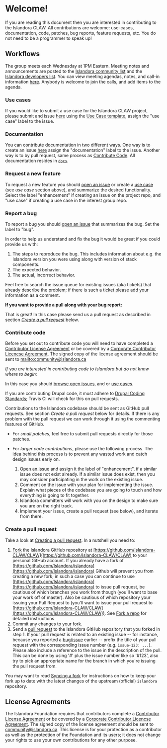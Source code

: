 # Welcome!

If you are reading this document then you are interested in contributing to the Islandora CLAW. All contributions are welcome: use-cases, documentation, code, patches, bug reports, feature requests, etc. You do not need to be a programmer to speak up!

## Workflows

The group meets each Wednesday at 1PM Eastern. Meeting notes and announcements are posted to the [Islandora community list](https://groups.google.com/forum/#!forum/islandora) and the [Islandora developers list](https://groups.google.com/forum/#!forum/islandora-dev). You can view meeting agendas, notes, and call-in information [here](https://github.com/Islandora-CLAW/CLAW/wiki#islandora-claw-tech-calls). Anybody is welcome to join the calls, and add items to the agenda.

### Use cases

If you would like to submit a use case for the Islandora CLAW project, please submit and issue [here](https://github.com/Islandora-CLAW/CLAW/issues/new) using the [Use Case template](https://github.com/Islandora-CLAW/CLAW/wiki/Use-Case-template), assign the "use case" label to the issue.

### Documentation

You can contribute documentation in two different ways. One way is to create an issue [here](https://github.com/Islandora-CLAW/CLAW/issues/new) assign the "documentation" label to the issue. Another way is to by pull request, same process as [Contribute Code](https://github.com/Islandora-CLAW/CLAW/blob/master/CONTRIBUTING.md#contribute-code). All documentation resides in [`docs`](https://github.com/Islandora-CLAW/CLAW/tree/master/docs).


### Request a new feature

To request a new feature you should [open an issue](https://github.com/Islandora-CLAW/CLAW/issues/new) or create a [use case](https://github.com/Islandora-CLAW/CLAW/blob/master/CONTRIBUTING.md#use-cases) (see _use case_ section above), and summarize the desired functionality. Select the label "enhancement" if creating an issue on the project repo, and "use case" if creating a use case in the interest group repo.

### Report a bug

To report a bug you should [open an issue](https://github.com/Islandora-CLAW/CLAW/issues/new) that summarizes the bug. Set the label to "bug".

In order to help us understand and fix the bug it would be great if you could provide us with:

1. The steps to reproduce the bug. This includes information about e.g. the Islandora version you were using along with version of stack components.
2. The expected behavior.
3. The actual, incorrect behavior.

Feel free to search the issue queue for existing issues (aka tickets) that already describe the problem; if there is such a ticket please add your information as a comment.

**If you want to provide a pull along with your bug report:**

That is great! In this case please send us a pull request as described in section _[Create a pull request](https://github.com/Islandora-CLAW/CLAW/blob/master/CONTRIBUTING.md#create-a-pull-request)_ below.

### Contribute code

Before you set out to contribute code you will need to have completed a [Contributor License Agreement](http://islandora.ca/sites/default/files/islandora_cla.pdf) or be covered by a [Corporate Contributor Licencse Agreement](http://islandora.ca/sites/default/files/islandora_ccla.pdf). The signed copy of the license agreement should be sent to <mailto:community@islandora.ca>

_If you are interested in contributing code to Islandora but do not know where to begin:_

In this case you should [browse open issues](https://github.com/Islandora-CLAW/CLAW/issues), and or [use cases](https://github.com/Islandora/Islandora-Fedora4-Interest-Group/labels/use%20case).

If you are contributing Drupal code, it must adhere to [Drupal Coding Standards](https://www.drupal.org/coding-standards); Travis CI will check for this on pull requests.

Contributions to the Islandora codebase should be sent as GitHub pull requests. See section _Create a pull request_ below for details. If there is any problem with the pull request we can work through it using the commenting features of GitHub.

* For _small patches_, feel free to submit pull requests directly for those patches.
* For _larger code contributions_, please use the following process. The idea behind this process is to prevent any wasted work and catch design issues early on.

    1. [Open an issue](https://github.com/Islandora-CLAW/CLAW/issues) and assign it the label of "enhancement", if a similar issue does not exist already. If a similar issue does exist, then you may consider participating in the work on the existing issue.
    2. Comment on the issue with your plan for implementing the issue. Explain what pieces of the codebase you are going to touch and how everything is going to fit together.
    3. Islandora committers will work with you on the design to make sure you are on the right track.
    4. Implement your issue, create a pull request (see below), and iterate from there.

### Create a pull request

Take a look at [Creating a pull request](https://help.github.com/articles/creating-a-pull-request). In a nutshell you need to:

1. [Fork](https://help.github.com/articles/fork-a-repo) the Islandora GitHub repository at [https://github.com/Islandora-CLAW/CLAW](https://github.com/Islandora-CLAW/CLAW) to your personal GitHub account. If you already have a fork of [https://github.com/Islandora/islandora](https://github.com/Islandora/islandora) Github will prevent you from creating a new fork; in such a case you can continue to use [https://github.com/Islandora/islandora](https://github.com/Islandora/islandora) to issue pull request, be cautious of which branches you work from though (you'll want to base your work off of master). Also be cautious of which repository your issuing your Pull Request to (you'll want to issue your pull request to [https://github.com/Islandora-CLAW/CLAW](https://github.com/Islandora-CLAW/CLAW)). See [Fork a repo](https://help.github.com/articles/fork-a-repo) for detailed instructions.
2. Commit any changes to your fork.
3. Send a [pull request](https://help.github.com/articles/creating-a-pull-request) to the Islandora GitHub repository that you forked in step 1.  If your pull request is related to an existing issue -- for instance, because you reported a [bug/issue](https://github.com/Islandora-CLAW/CLAW/issues) earlier -- prefix the title of your pull request with the corresponding issue number (e.g. `issue-123: ...`). Please also include a reference to the issue in the description of the pull. This can be done by using '#' plus the issue number like so '#123', also try to pick an appropriate name for the branch in which you're issuing the pull request from.

You may want to read [Syncing a fork](https://help.github.com/articles/syncing-a-fork) for instructions on how to keep your fork up to date with the latest changes of the upstream (official) `islandora` repository.

## License Agreements

The Islandora Foundation requires that contributors complete a [Contributor License Agreement](http://islandora.ca/sites/default/files/islandora_cla.pdf) or be covered by a [Corporate Contributor Licencse Agreement](http://islandora.ca/sites/default/files/islandora_ccla.pdf). The signed copy of the license agreement should be sent to <a href="mailto:community@islandora.ca?Subject=Contributor%20License%20Agreement" target="_top">community@islandora.ca</a>. This license is for your protection as a contributor as well as the protection of the Foundation and its users; it does not change your rights to use your own contributions for any other purpose.
